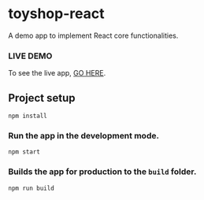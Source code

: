 # toyshop-react
A demo app to implement React core functionalities.

### LIVE DEMO
To see the live app, [GO HERE](https://suvro404.github.io/toyshop-react/).

## Project setup
```
npm install
```

### Run the app in the development mode.
```
npm start
```

### Builds the app for production to the `build` folder.
```
npm run build
```